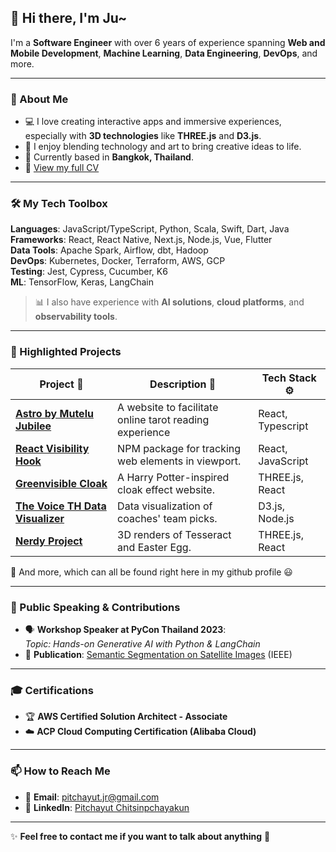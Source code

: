 ## 👋 Hi there, I'm **Ju**~  
I'm a **Software Engineer** with over 6 years of experience spanning **Web and Mobile Development**, **Machine Learning**, **Data Engineering**, **DevOps**, and more.  

---

### 🚀 About Me
- 💻 I love creating interactive apps and immersive experiences, especially with **3D technologies** like **THREE.js** and **D3.js**.
- 🎨 I enjoy blending technology and art to bring creative ideas to life.
- 📍 Currently based in **Bangkok, Thailand**.
- 📝 [View my full CV](https://github.com/svnnynior/svnnynior/blob/main/assets/cv.pdf)

---

### 🛠️ My Tech Toolbox
**Languages**: JavaScript/TypeScript, Python, Scala, Swift, Dart, Java  
**Frameworks**: React, React Native, Next.js, Node.js, Vue, Flutter  
**Data Tools**: Apache Spark, Airflow, dbt, Hadoop  
**DevOps**: Kubernetes, Docker, Terraform, AWS, GCP  
**Testing**: Jest, Cypress, Cucumber, K6  
**ML**: TensorFlow, Keras, LangChain  

> 📊 I also have experience with **AI solutions**, **cloud platforms**, and **observability tools**.

---

### 🌟 Highlighted Projects
| Project 🚀                         | Description 📝                                        | Tech Stack ⚙️                |
|-----------------------------------|------------------------------------------------------|------------------------------|
| [**Astro by Mutelu Jubilee**](https://astro-by-mutelu-jubilee.pages.dev/) | A website to facilitate online tarot reading experience  | React, Typescript            |
| [**React Visibility Hook**](https://svnnynior.github.io/react-visibility-tracking-hooks/) | NPM package for tracking web elements in viewport.  | React, JavaScript            |
| [**Greenvisible Cloak**](https://svnnynior.github.io/greenvisible-cloak-web/) | A Harry Potter-inspired cloak effect website.       | THREE.js, React              |
| [**The Voice TH Data Visualizer**](https://thevoiceth-app-0fb3e283b67e.herokuapp.com/) | Data visualization of coaches' team picks.          | D3.js, Node.js               |
| [**Nerdy Project**](https://nerdy-project-e9fb35411afa.herokuapp.com/) | 3D renders of Tesseract and Easter Egg.             | THREE.js, React              |


📌 And more, which can all be found right here in my github profile 😃

---

### 🎤 Public Speaking & Contributions
- 🗣️ **Workshop Speaker at PyCon Thailand 2023**:  
   *Topic: Hands-on Generative AI with Python & LangChain*  
- 📄 **Publication**: [Semantic Segmentation on Satellite Images](https://ieeexplore.ieee.org/document/8457378) (IEEE)  

---

### 🎓 Certifications
- 🏆 **AWS Certified Solution Architect - Associate**  
- ☁️ **ACP Cloud Computing Certification (Alibaba Cloud)**  

---

### 📫 How to Reach Me
- 📧 **Email**: pitchayut.jr@gmail.com  
- 💼 **LinkedIn**: [Pitchayut Chitsinpchayakun](https://www.linkedin.com/in/pitchayut-chitsinpchayakun-647b73161/)

---

✨ **Feel free to contact me if you want to talk about anything** 🚀  
